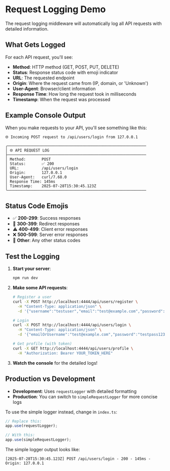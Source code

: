 # Request Logging Demo

The request logging middleware will automatically log all API requests with detailed information.

## What Gets Logged

For each API request, you'll see:

- **Method**: HTTP method (GET, POST, PUT, DELETE)
- **Status**: Response status code with emoji indicator
- **URL**: The requested endpoint
- **Origin**: Where the request came from (IP, domain, or 'Unknown')
- **User-Agent**: Browser/client information
- **Response Time**: How long the request took in milliseconds
- **Timestamp**: When the request was processed

## Example Console Output

When you make requests to your API, you'll see something like this:

```
🌐 Incoming POST request to /api/users/login from 127.0.0.1

╭─────────────────────────────────────────────────────────────
│ 🌐 API REQUEST LOG
├─────────────────────────────────────────────────────────────
│ Method:       POST
│ Status:       ✅ 200
│ URL:          /api/users/login
│ Origin:       127.0.0.1
│ User-Agent:   curl/7.68.0
│ Response Time: 145ms
│ Timestamp:    2025-07-28T15:30:45.123Z
╰─────────────────────────────────────────────────────────────
```

## Status Code Emojis

- ✅ **200-299**: Success responses
- 🔄 **300-399**: Redirect responses
- ⚠️ **400-499**: Client error responses
- ❌ **500-599**: Server error responses
- 📝 **Other**: Any other status codes

## Test the Logging

1. **Start your server**:

   ```bash
   npm run dev
   ```

2. **Make some API requests**:

   ```bash
   # Register a user
   curl -X POST http://localhost:4444/api/users/register \
     -H "Content-Type: application/json" \
     -d '{"username":"testuser","email":"test@example.com","password":"testpass123"}'

   # Login
   curl -X POST http://localhost:4444/api/users/login \
     -H "Content-Type: application/json" \
     -d '{"emailOrUsername":"test@example.com","password":"testpass123"}'

   # Get profile (with token)
   curl -X GET http://localhost:4444/api/users/profile \
     -H "Authorization: Bearer YOUR_TOKEN_HERE"
   ```

3. **Watch the console** for the detailed logs!

## Production vs Development

- **Development**: Uses `requestLogger` with detailed formatting
- **Production**: You can switch to `simpleRequestLogger` for more concise logs

To use the simple logger instead, change in `index.ts`:

```typescript
// Replace this:
app.use(requestLogger);

// With this:
app.use(simpleRequestLogger);
```

The simple logger output looks like:

```
[2025-07-28T15:30:45.123Z] POST /api/users/login - 200 - 145ms - Origin: 127.0.0.1
```
